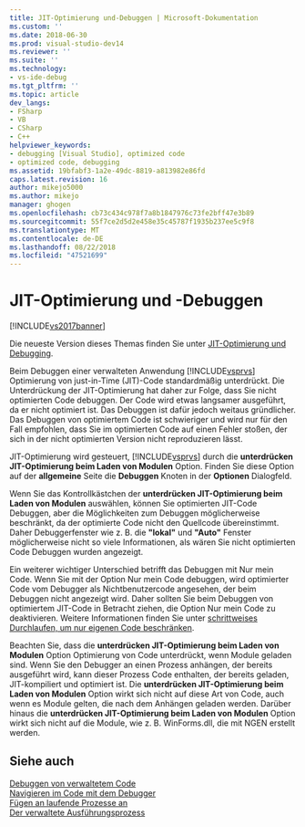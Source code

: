 ```yaml
---
title: JIT-Optimierung und-Debuggen | Microsoft-Dokumentation
ms.custom: ''
ms.date: 2018-06-30
ms.prod: visual-studio-dev14
ms.reviewer: ''
ms.suite: ''
ms.technology:
- vs-ide-debug
ms.tgt_pltfrm: ''
ms.topic: article
dev_langs:
- FSharp
- VB
- CSharp
- C++
helpviewer_keywords:
- debugging [Visual Studio], optimized code
- optimized code, debugging
ms.assetid: 19bfabf3-1a2e-49dc-8819-a813982e86fd
caps.latest.revision: 16
author: mikejo5000
ms.author: mikejo
manager: ghogen
ms.openlocfilehash: cb73c434c978f7a8b1847976c73fe2bff47e3b89
ms.sourcegitcommit: 55f7ce2d5d2e458e35c45787f1935b237ee5c9f8
ms.translationtype: MT
ms.contentlocale: de-DE
ms.lasthandoff: 08/22/2018
ms.locfileid: "47521699"
---
```

# <a name="jit-optimization-and-debugging"></a>JIT-Optimierung und -Debuggen
[!INCLUDE[vs2017banner](../includes/vs2017banner.md)]

Die neueste Version dieses Themas finden Sie unter [JIT-Optimierung und Debugging](https://docs.microsoft.com/visualstudio/debugger/jit-optimization-and-debugging).  
  
Beim Debuggen einer verwalteten Anwendung [!INCLUDE[vsprvs](../includes/vsprvs-md.md)] Optimierung von just-in-Time (JIT)-Code standardmäßig unterdrückt. Die Unterdrückung der JIT-Optimierung hat daher zur Folge, dass Sie nicht optimierten Code debuggen. Der Code wird etwas langsamer ausgeführt, da er nicht optimiert ist. Das Debuggen ist dafür jedoch weitaus gründlicher. Das Debuggen von optimiertem Code ist schwieriger und wird nur für den Fall empfohlen, dass Sie im optimierten Code auf einen Fehler stoßen, der sich in der nicht optimierten Version nicht reproduzieren lässt.  
  
 JIT-Optimierung wird gesteuert, [!INCLUDE[vsprvs](../includes/vsprvs-md.md)] durch die **unterdrücken JIT-Optimierung beim Laden von Modulen** Option. Finden Sie diese Option auf der **allgemeine** Seite die **Debuggen** Knoten in der **Optionen** Dialogfeld.  
  
 Wenn Sie das Kontrollkästchen der **unterdrücken JIT-Optimierung beim Laden von Modulen** auswählen, können Sie optimierten JIT-Code Debuggen, aber die Möglichkeiten zum Debuggen möglicherweise beschränkt, da der optimierte Code nicht den Quellcode übereinstimmt. Daher Debuggerfenster wie z. B. die **"lokal"** und **"Auto"** Fenster möglicherweise nicht so viele Informationen, als wären Sie nicht optimierten Code Debuggen wurden angezeigt.  
  
 Ein weiterer wichtiger Unterschied betrifft das Debuggen mit Nur mein Code. Wenn Sie mit der Option Nur mein Code debuggen, wird optimierter Code vom Debugger als Nichtbenutzercode angesehen, der beim Debuggen nicht angezeigt wird. Daher sollten Sie beim Debuggen von optimiertem JIT-Code in Betracht ziehen, die Option Nur mein Code zu deaktivieren. Weitere Informationen finden Sie unter [schrittweises Durchlaufen, um nur eigenen Code beschränken](../debugger/just-my-code.md#BKMK_Enable_or_disable_Just_My_Code).  
  
 Beachten Sie, dass die **unterdrücken JIT-Optimierung beim Laden von Modulen** Option Optimierung von Code unterdrückt, wenn Module geladen sind. Wenn Sie den Debugger an einen Prozess anhängen, der bereits ausgeführt wird, kann dieser Prozess Code enthalten, der bereits geladen, JIT-kompiliert und optimiert ist. Die **unterdrücken JIT-Optimierung beim Laden von Modulen** Option wirkt sich nicht auf diese Art von Code, auch wenn es Module gelten, die nach dem Anhängen geladen werden. Darüber hinaus die **unterdrücken JIT-Optimierung beim Laden von Modulen** Option wirkt sich nicht auf die Module, wie z. B. WinForms.dll, die mit NGEN erstellt werden.  
  
## <a name="see-also"></a>Siehe auch  
 [Debuggen von verwaltetem Code](../debugger/debugging-managed-code.md)   
 [Navigieren im Code mit dem Debugger](../debugger/navigating-through-code-with-the-debugger.md)   
 [Fügen an laufende Prozesse an](../debugger/attach-to-running-processes-with-the-visual-studio-debugger.md)   
 [Der verwaltete Ausführungsprozess](http://msdn.microsoft.com/library/476b03dc-2b12-49a7-b067-41caeaa2f533)



